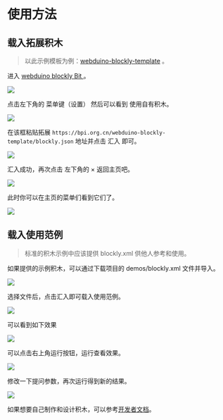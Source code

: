 # 使用方法

## 载入拓展积木

> 以此示例模板为例：[webduino-blockly-template](https://bpi.org.cn/webduino-blockly-template/) 。

进入 [ webduino blockly Bit ](https://bit.webduino.com.cn/blockly/?lang=zh-hans)。

![](basic/0.png)

点击左下角的 菜单键（设置） 然后可以看到 使用自有积木。

![](basic/1.png)

在该框粘贴拓展 `https://bpi.org.cn/webduino-blockly-template/blockly.json` 地址并点击 汇入 即可。

![](basic/2.png)

汇入成功，再次点击 左下角的 × 返回主页吧。

![](basic/3.png)

此时你可以在主页的菜单们看到它们了。

![](basic/4.png)

## 载入使用范例

> 标准的积木示例中应该提供 blockly.xml 供他人参考和使用。

如果提供的示例积木，可以通过下载项目的 demos/blockly.xml 文件并导入。

![](basic/5.png)

选择文件后，点击汇入即可载入使用范例。

![](basic/6.png)

可以看到如下效果

![](basic/7.png)

可以点击右上角运行按钮，运行查看效果。

![](basic/8.png)

修改一下提问参数，再次运行得到新的结果。

![](basic/9.png)

如果想要自己制作和设计积木，可以参考[开发者文档](http://dev.bpi.org.cn)。
